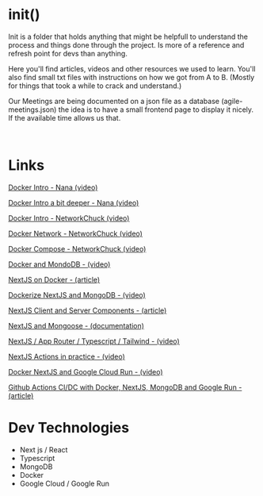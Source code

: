 # init()

Init is a folder that holds anything that might be helpfull to understand the process and things done through the project.
Is more of a reference and refresh point for devs than anything.

Here you'll find articles, videos and other resources we used to learn.
You'll also find small txt files with instructions on how we got from A to B. (Mostly for things that took a while to crack and understand.)

Our Meetings are being documented on a json file as a database (agile-meetings.json) the idea is to have a small frontend page to display it nicely. If the available time allows us that.

<br>

# Links

[Docker Intro - Nana (video)](https://www.youtube.com/watch?v=pg19Z8LL06w)

[Docker Intro a bit deeper - Nana (video)](https://www.youtube.com/watch?v=3c-iBn73dDE)

[Docker Intro - NetworkChuck (video)](https://www.youtube.com/watch?v=eGz9DS-aIeY)

[Docker Network - NetworkChuck (video)](https://www.youtube.com/watch?v=bKFMS5C4CG0)

[Docker Compose - NetworkChuck (video)](https://www.youtube.com/watch?v=DM65_JyGxCo)

[Docker and MondoDB - (video)](https://www.youtube.com/watch?v=gFjpv-nZO0U)

[NextJS on Docker - (article)](https://dev.to/scaabel/containerizing-a-nextjs-application-for-development-204d)

[Dockerize NextJS and MongoDB - (video)](https://www.youtube.com/watch?v=5UM_GhjMeSk)

[NextJS Client and Server Components - (article)](https://dev.to/brdnicolas/understanding-use-client-in-nextjs-enhancing-performance-through-client-side-component-mastery-10dg#:~:text=Server%20components%20handle%20rendering%20operations,the%20application%20of%20%27use%20client.)

[NextJS and Mongoose - (documentation)](https://mongoosejs.com/docs/nextjs.html)

[NextJS / App Router / Typescript / Tailwind - (video)](https://www.youtube.com/watch?v=ZVnjOPwW4ZA)

[NextJS Actions in practice - (video)](https://www.youtube.com/watch?v=5MRLO-7O2So)

[Docker NextJS and Google Cloud Run - (video)](https://www.youtube.com/watch?v=Pd2tVxhFnO4)

[Github Actions CI/DC with Docker, NextJS, MongoDB and Google Run - (article)](https://niranjanakella.medium.com/deployed-my-nextjs-app-on-gcp-cloud-run-with-in-minutes-using-github-ca24d4a8713b)

# Dev Technologies

-   Next js / React
-   Typescript
-   MongoDB
-   Docker
-   Google Cloud / Google Run
